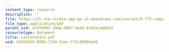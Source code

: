 ```yaml
---
content_type: resource
description: ''
file: https://ol-ocw-studio-app-qa.s3.amazonaws.com/courses/6-772-compound-semiconductor-devices-spring-2003/63b51655685b17b951ecf72c50485edd_Lecture23v2.pdf
file_type: application/pdf
parent_uid: e7559502-39ab-9967-4a94-0145a1adb63f
resourcetype: Document
title: Lecture23v2.pdf
uid: 63b51655-685b-17b9-51ec-f72c50485edd
---
```

